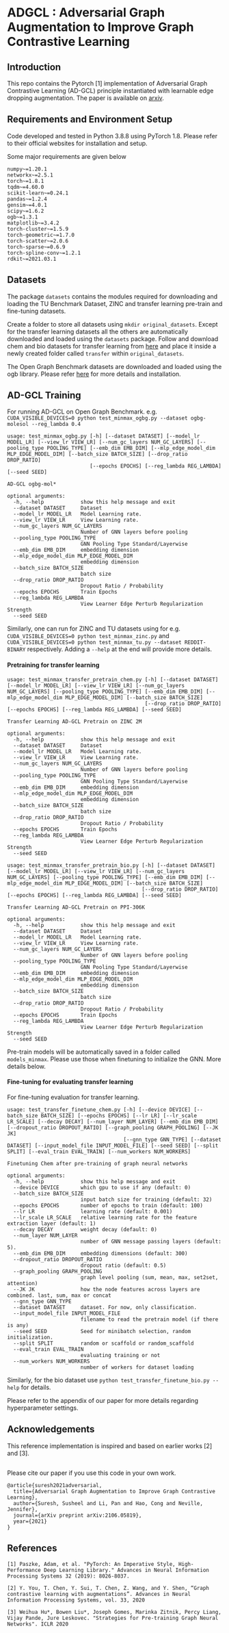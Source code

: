 # ADGCL : Adversarial Graph Augmentation to Improve Graph Contrastive Learning

## Introduction
This repo contains the Pytorch [1] implementation of Adversarial Graph Contrastive Learning (AD-GCL) principle instantiated with learnable edge dropping augmentation.
The paper is available on [arxiv](https://arxiv.org/abs/2106.05819).

## Requirements and Environment Setup
Code developed and tested in Python 3.8.8 using PyTorch 1.8. Please refer to their official websites for installation and setup. 

Some major requirements are given below
```
numpy~=1.20.1
networkx~=2.5.1
torch~=1.8.1
tqdm~=4.60.0
scikit-learn~=0.24.1
pandas~=1.2.4
gensim~=4.0.1
scipy~=1.6.2
ogb~=1.3.1
matplotlib~=3.4.2
torch-cluster~=1.5.9
torch-geometric~=1.7.0
torch-scatter~=2.0.6
torch-sparse~=0.6.9
torch-spline-conv~=1.2.1
rdkit~=2021.03.1
```
    
## Datasets

The package `datasets` contains the modules required for downloading and loading the TU Benchmark Dataset, ZINC and transfer learning pre-train and fine-tuning datasets.

Create a folder to store all datasets using ```mkdir original_datasets```. Except for the transfer learning datasets all the others are automatically downloaded and loaded using the `datasets` package. Follow and download chem and bio datasets for transfer learning from [here](https://github.com/snap-stanford/pretrain-gnns#dataset-download) and place it inside a newly created folder called `transfer` within `original_datasets`.

The Open Graph Benchmark datasets are downloaded and loaded using the ogb library. Please refer [here](https://ogb.stanford.edu/) for more details and installation.

## AD-GCL Training

For running AD-GCL on Open Graph Benchmark. e.g. `CUDA_VISIBLE_DEVICES=0 python test_minmax_ogbg.py --dataset ogbg-molesol --reg_lambda 0.4`

```
usage: test_minmax_ogbg.py [-h] [--dataset DATASET] [--model_lr MODEL_LR] [--view_lr VIEW_LR] [--num_gc_layers NUM_GC_LAYERS] [--pooling_type POOLING_TYPE] [--emb_dim EMB_DIM] [--mlp_edge_model_dim MLP_EDGE_MODEL_DIM] [--batch_size BATCH_SIZE] [--drop_ratio DROP_RATIO]
                           [--epochs EPOCHS] [--reg_lambda REG_LAMBDA] [--seed SEED]

AD-GCL ogbg-mol*

optional arguments:
  -h, --help            show this help message and exit
  --dataset DATASET     Dataset
  --model_lr MODEL_LR   Model Learning rate.
  --view_lr VIEW_LR     View Learning rate.
  --num_gc_layers NUM_GC_LAYERS
                        Number of GNN layers before pooling
  --pooling_type POOLING_TYPE
                        GNN Pooling Type Standard/Layerwise
  --emb_dim EMB_DIM     embedding dimension
  --mlp_edge_model_dim MLP_EDGE_MODEL_DIM
                        embedding dimension
  --batch_size BATCH_SIZE
                        batch size
  --drop_ratio DROP_RATIO
                        Dropout Ratio / Probability
  --epochs EPOCHS       Train Epochs
  --reg_lambda REG_LAMBDA
                        View Learner Edge Perturb Regularization Strength
  --seed SEED

```

Similarly, one can run for ZINC and TU datasets using for e.g. `CUDA_VISIBLE_DEVICES=0 python test_minmax_zinc.py` and `CUDA_VISIBLE_DEVICES=0 python test_minmax_tu.py --dataset REDDIT-BINARY` respectively. Adding a `--help` at the end will provide more details.

#### Pretraining for transfer learning

```
usage: test_minmax_transfer_pretrain_chem.py [-h] [--dataset DATASET] [--model_lr MODEL_LR] [--view_lr VIEW_LR] [--num_gc_layers NUM_GC_LAYERS] [--pooling_type POOLING_TYPE] [--emb_dim EMB_DIM] [--mlp_edge_model_dim MLP_EDGE_MODEL_DIM] [--batch_size BATCH_SIZE]
                                             [--drop_ratio DROP_RATIO] [--epochs EPOCHS] [--reg_lambda REG_LAMBDA] [--seed SEED]

Transfer Learning AD-GCL Pretrain on ZINC 2M

optional arguments:
  -h, --help            show this help message and exit
  --dataset DATASET     Dataset
  --model_lr MODEL_LR   Model Learning rate.
  --view_lr VIEW_LR     View Learning rate.
  --num_gc_layers NUM_GC_LAYERS
                        Number of GNN layers before pooling
  --pooling_type POOLING_TYPE
                        GNN Pooling Type Standard/Layerwise
  --emb_dim EMB_DIM     embedding dimension
  --mlp_edge_model_dim MLP_EDGE_MODEL_DIM
                        embedding dimension
  --batch_size BATCH_SIZE
                        batch size
  --drop_ratio DROP_RATIO
                        Dropout Ratio / Probability
  --epochs EPOCHS       Train Epochs
  --reg_lambda REG_LAMBDA
                        View Learner Edge Perturb Regularization Strength
  --seed SEED

```

```
usage: test_minmax_transfer_pretrain_bio.py [-h] [--dataset DATASET] [--model_lr MODEL_LR] [--view_lr VIEW_LR] [--num_gc_layers NUM_GC_LAYERS] [--pooling_type POOLING_TYPE] [--emb_dim EMB_DIM] [--mlp_edge_model_dim MLP_EDGE_MODEL_DIM] [--batch_size BATCH_SIZE]
                                            [--drop_ratio DROP_RATIO] [--epochs EPOCHS] [--reg_lambda REG_LAMBDA] [--seed SEED]

Transfer Learning AD-GCL Pretrain on PPI-306K

optional arguments:
  -h, --help            show this help message and exit
  --dataset DATASET     Dataset
  --model_lr MODEL_LR   Model Learning rate.
  --view_lr VIEW_LR     View Learning rate.
  --num_gc_layers NUM_GC_LAYERS
                        Number of GNN layers before pooling
  --pooling_type POOLING_TYPE
                        GNN Pooling Type Standard/Layerwise
  --emb_dim EMB_DIM     embedding dimension
  --mlp_edge_model_dim MLP_EDGE_MODEL_DIM
                        embedding dimension
  --batch_size BATCH_SIZE
                        batch size
  --drop_ratio DROP_RATIO
                        Dropout Ratio / Probability
  --epochs EPOCHS       Train Epochs
  --reg_lambda REG_LAMBDA
                        View Learner Edge Perturb Regularization Strength
  --seed SEED
```

Pre-train models will be automatically saved in a folder called `models_minmax`. Please use those when finetuning to initialize the GNN. More details below.

#### Fine-tuning for evaluating transfer learning 

For fine-tuning evaluation for transfer learning.

```
usage: test_transfer_finetune_chem.py [-h] [--device DEVICE] [--batch_size BATCH_SIZE] [--epochs EPOCHS] [--lr LR] [--lr_scale LR_SCALE] [--decay DECAY] [--num_layer NUM_LAYER] [--emb_dim EMB_DIM] [--dropout_ratio DROPOUT_RATIO] [--graph_pooling GRAPH_POOLING] [--JK JK]
                                      [--gnn_type GNN_TYPE] [--dataset DATASET] [--input_model_file INPUT_MODEL_FILE] [--seed SEED] [--split SPLIT] [--eval_train EVAL_TRAIN] [--num_workers NUM_WORKERS]

Finetuning Chem after pre-training of graph neural networks

optional arguments:
  -h, --help            show this help message and exit
  --device DEVICE       which gpu to use if any (default: 0)
  --batch_size BATCH_SIZE
                        input batch size for training (default: 32)
  --epochs EPOCHS       number of epochs to train (default: 100)
  --lr LR               learning rate (default: 0.001)
  --lr_scale LR_SCALE   relative learning rate for the feature extraction layer (default: 1)
  --decay DECAY         weight decay (default: 0)
  --num_layer NUM_LAYER
                        number of GNN message passing layers (default: 5).
  --emb_dim EMB_DIM     embedding dimensions (default: 300)
  --dropout_ratio DROPOUT_RATIO
                        dropout ratio (default: 0.5)
  --graph_pooling GRAPH_POOLING
                        graph level pooling (sum, mean, max, set2set, attention)
  --JK JK               how the node features across layers are combined. last, sum, max or concat
  --gnn_type GNN_TYPE
  --dataset DATASET     dataset. For now, only classification.
  --input_model_file INPUT_MODEL_FILE
                        filename to read the pretrain model (if there is any)
  --seed SEED           Seed for minibatch selection, random initialization.
  --split SPLIT         random or scaffold or random_scaffold
  --eval_train EVAL_TRAIN
                        evaluating training or not
  --num_workers NUM_WORKERS
                        number of workers for dataset loading
```

Similarly, for the bio dataset use `python test_transfer_finetune_bio.py --help` for details.

Please refer to the appendix of our paper for more details regarding hyperparameter settings.

## Acknowledgements

This reference implementation is inspired and based on earlier works [2] and [3].

##
Please cite our paper if you use this code in your own work.
```
@article{suresh2021adversarial,
  title={Adversarial Graph Augmentation to Improve Graph Contrastive Learning},
  author={Suresh, Susheel and Li, Pan and Hao, Cong and Neville, Jennifer},
  journal={arXiv preprint arXiv:2106.05819},
  year={2021}
}
```

## References
	[1] Paszke, Adam, et al. "PyTorch: An Imperative Style, High-Performance Deep Learning Library." Advances in Neural Information Processing Systems 32 (2019): 8026-8037.

	[2] Y. You, T. Chen, Y. Sui, T. Chen, Z. Wang, and Y. Shen, “Graph contrastive learning with augmentations”. Advances in Neural Information Processing Systems, vol. 33, 2020
    
	[3] Weihua Hu*, Bowen Liu*, Joseph Gomes, Marinka Zitnik, Percy Liang, Vijay Pande, Jure Leskovec. "Strategies for Pre-training Graph Neural Networks". ICLR 2020
